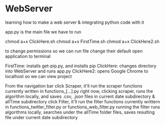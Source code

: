# WebServer
learning how to make a web server &amp; integrating python code with it

app.py is the main file we have to run

chmod a+x ClickHere.sh
chmod a+x FirstTime.sh
chmod a+x ClickHere2.sh

to change permissions so we can run file 
change their default open application to terminal

FirstTime: installs get-pip.py, and installs pip
ClickHere: changes directory into WebServer and runs app.py
ClickHere2: opens Google Chrome to localhost so we can view project


From the navigation bar
  click Scraper, it'll run the scraper functions currently written in functions_[...].py
    right now, clicking scraper, runs the algorithm locally, and saves .csv, .json files in current date subdirectory &           allTime subdirectory
  click Filter, it'll run the filter functions currently writtern in functions_twitter_filter.py or functions_web_filter.py
    running the filter runs algorithms locally, searches under the allTime folder files, saves resulting file under current       date subdirectory
